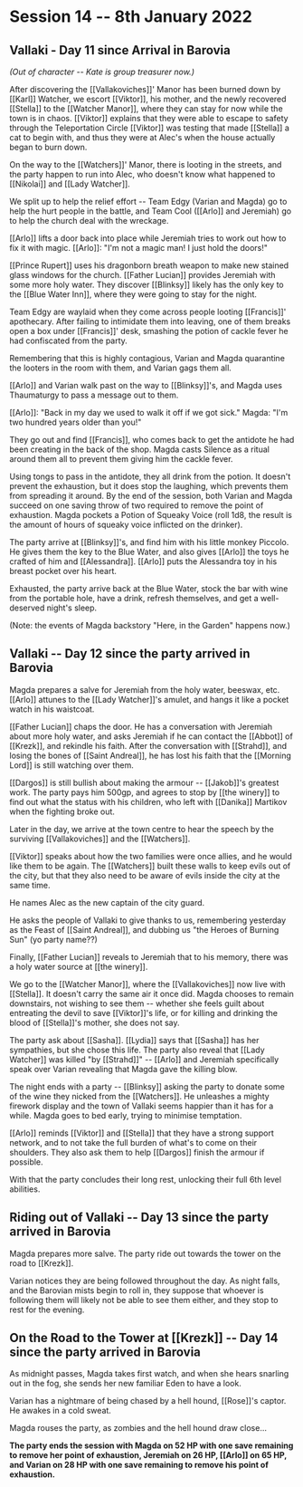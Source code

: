 # Session 14 -- 8th January 2022
## Vallaki - Day 11 since Arrival in Barovia

*(Out of character -- Kate is group treasurer now.)*

After discovering the [[Vallakoviches]]' Manor has been burned down by [[Karl]] Watcher, we escort [[Viktor]], his mother, and the newly recovered [[Stella]] to the [[Watcher Manor]], where they can stay for now while the town is in chaos. [[Viktor]] explains that they were able to escape to safety through the Teleportation Circle [[Viktor]] was testing that made [[Stella]] a cat to begin with, and thus they were at Alec's when the house actually began to burn down.

On the way to the [[Watchers]]' Manor, there is looting in the streets, and the party happen to run into Alec, who doesn't know what happened to [[Nikolai]] and [[Lady Watcher]].

We split up to help the relief effort -- Team Edgy (Varian and Magda) go to help the hurt people in the battle, and Team Cool ([[Arlo]] and Jeremiah) go to help the church deal with the wreckage.

[[Arlo]] lifts a door back into place while Jeremiah tries to work out how to fix it with magic. [[Arlo]]: "I'm not a magic man! I just hold the doors!"

[[Prince Rupert]] uses his dragonborn breath weapon to make new stained glass windows for the church. [[Father Lucian]] provides Jeremiah with some more holy water. They discover [[Blinksy]] likely has the only key to the [[Blue Water Inn]], where they were going to stay for the night.

Team Edgy are waylaid when they come across people looting [[Francis]]' apothecary. After failing to intimidate them into leaving, one of them breaks open a box under [[Francis]]' desk, smashing the potion of cackle fever he had confiscated from the party.

Remembering that this is highly contagious, Varian and Magda quarantine the looters in the room with them, and Varian gags them all. 

[[Arlo]] and Varian walk past on the way to [[Blinksy]]'s, and Magda uses Thaumaturgy to pass a message out to them. 

[[Arlo]]: "Back in my day we used to walk it off if we got sick."
Magda: "I'm two hundred years older than you!"

They go out and find [[Francis]], who comes back to get the antidote he had been creating in the back of the shop. Magda casts Silence as a ritual around them all to prevent them giving him the cackle fever.

Using tongs to pass in the antidote, they all drink from the potion. It doesn't prevent the exhaustion, but it does stop the laughing, which prevents them from spreading it around. By the end of the session, both Varian and Magda succeed on one saving throw of two required to remove the point of exhaustion. Magda pockets a Potion of Squeaky Voice (roll 1d8, the result is the amount of hours of squeaky voice inflicted on the drinker).

The party arrive at [[Blinksy]]'s, and find him with his little monkey Piccolo. He gives them the key to the Blue Water, and also gives [[Arlo]] the toys he crafted of him and [[Alessandra]]. [[Arlo]] puts the Alessandra toy in his breast pocket over his heart.

Exhausted, the party arrive back at the Blue Water, stock the bar with wine from the portable hole, have a drink, refresh themselves, and get a well-deserved night's sleep.

(Note: the events of Magda backstory "Here, in the Garden" happens now.)


## Vallaki -- Day 12 since the party arrived in Barovia

Magda prepares a salve for Jeremiah from the holy water, beeswax, etc. [[Arlo]] attunes to the [[Lady Watcher]]'s amulet, and hangs it like a pocket watch in his waistcoat.

[[Father Lucian]] chaps the door. He has a conversation with Jeremiah about more holy water, and asks Jeremiah if he can contact the [[Abbot]] of [[Krezk]], and rekindle his faith. After the conversation with [[Strahd]], and losing the bones of [[Saint Andreal]], he has lost his faith that the [[Morning Lord]] is still watching over them.

[[Dargos]] is still bullish about making the armour -- [[Jakob]]'s greatest work. The party pays him 500gp, and agrees to stop by [[the winery]] to find out what the status with his children, who left with [[Danika]] Martikov when the fighting broke out.

Later in the day, we arrive at the town centre to hear the speech by the surviving [[Vallakoviches]] and the [[Watchers]].

[[Viktor]] speaks about how the two families were once allies, and he would like them to be again. The [[Watchers]] built these walls to keep evils out of the city, but that they also need to be aware of evils inside the city at the same time.

He names Alec as the new captain of the city guard.

He asks the people of Vallaki to give thanks to us, remembering yesterday as the Feast of [[Saint Andreal]], and dubbing us "the Heroes of Burning Sun" (yo party name??)

Finally, [[Father Lucian]] reveals to Jeremiah that to his memory, there was a holy water source at [[the winery]].

We go to the [[Watcher Manor]], where the [[Vallakoviches]] now live with [[Stella]]. It doesn't carry the same air it once did. Magda chooses to remain downstairs, not wishing to see them -- whether she feels guilt about entreating the devil to save [[Viktor]]'s life, or for killing and drinking the blood of [[Stella]]'s mother, she does not say.

The party ask about [[Sasha]]. [[Lydia]] says that [[Sasha]] has her sympathies, but she chose this life. The party also reveal that [[Lady Watcher]] was killed "by [[Strahd]]" -- [[Arlo]] and Jeremiah specifically speak over Varian revealing that Magda gave the killing blow.

The night ends with a party -- [[Blinksy]] asking the party to donate some of the wine they nicked from the [[Watchers]]. He unleashes a mighty firework display and the town of Vallaki seems happier than it has for a while. Magda goes to bed early, trying to minimise temptation.

[[Arlo]] reminds [[Viktor]] and [[Stella]] that they have a strong support network, and to not take the full burden of what's to come on their shoulders. They also ask them to help [[Dargos]] finish the armour if possible.

With that the party concludes their long rest, unlocking their full 6th level abilities. 

## Riding out of Vallaki -- Day 13 since the party arrived in Barovia

Magda prepares more salve. The party ride out towards the tower on the road to [[Krezk]].

Varian notices they are being followed throughout the day. As night falls, and the Barovian mists begin to roll in, they suppose that whoever is following them will likely not be able to see them either, and they stop to rest for the evening.

## On the Road to the Tower at [[Krezk]] -- Day 14 since the party arrived in Barovia

As midnight passes, Magda takes first watch, and when she hears snarling out in the fog, she sends her new familiar Eden to have a look.

Varian has a nightmare of being chased by a hell hound, [[Rose]]'s captor. He awakes in a cold sweat.

Magda rouses the party, as zombies and the hell hound draw close...

**The party ends the session with Magda on 52 HP with one save remaining to remove her point of exhaustion, Jeremiah on 26 HP, [[Arlo]] on 65 HP, and Varian on 28 HP with one save remaining to remove his point of exhaustion.**